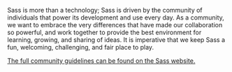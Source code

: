 Sass is more than a technology; Sass is driven by the community of individuals
that power its development and use every day. As a community, we want to embrace
the very differences that have made our collaboration so powerful, and work
together to provide the best environment for learning, growing, and sharing of
ideas. It is imperative that we keep Sass a fun, welcoming, challenging, and
fair place to play.

[The full community guidelines can be found on the Sass website.][link]

[link]: https://sass-lang.com/community-guidelines
